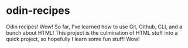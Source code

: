 # odin-recipes
Odin recipes! Wow!
So far, I've learned how to use Git, Github, CLI, and a bunch about HTML! This project is the culmination of HTML stuff into a quick project, so hopefully I learn some fun stuff! Wow!